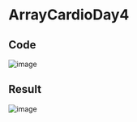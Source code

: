 # ArrayCardioDay4

## Code
![image](https://user-images.githubusercontent.com/86593756/179389015-c1d6bf9e-5651-4c85-8474-ce0bec001cd1.png)

## Result
![image](https://user-images.githubusercontent.com/86593756/179389066-28214a5e-028e-4d3b-83d7-cf0a5cf1f41d.png)
